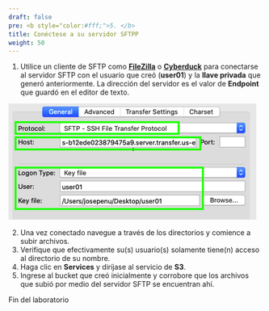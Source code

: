 ```yaml
---
draft: false
pre: <b style="color:#fff;">5. </b>
title: Conéctese a su servidor SFTPP
weight: 50
---
```

1.    Utilice un cliente de SFTP como [**FileZilla**](https://filezilla-project.org/download.php) o [**Cyberduck**](https://cyberduck.io/download/) para conectarse al servidor SFTP con el usuario que creó (**user01**) y la **llave privada** que generó anteriormente. La dirección del servidor es el valor de **Endpoint** que guardó en el editor de texto.

![Create S3 bucket](/static/images/tr/conectar.png)

2. Una vez conectado navegue a través de los directorios y comience a subir archivos.
3. Verifique que efectivamente su(s) usuario(s) solamente tiene(n) acceso al directorio de su nombre.
4. Haga clic en **Services** y diríjase al servicio de **S3**.
5. Ingrese al bucket que creó inicialmente y corrobore que los archivos que subió por medio del servidor SFTP se encuentran ahí.

Fin del laboratorio